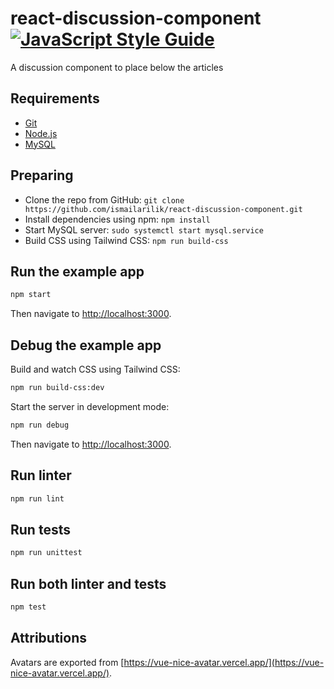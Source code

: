 # react-discussion-component [![JavaScript Style Guide](https://img.shields.io/badge/code_style-standard-brightgreen.svg)](https://standardjs.com)

A discussion component to place below the articles

## Requirements

- [Git](https://git-scm.com/downloads)
- [Node.js](https://nodejs.org/en/download/current/)
- [MySQL](https://www.mysql.com/)

## Preparing

- Clone the repo from GitHub: `git clone https://github.com/ismailarilik/react-discussion-component.git`
- Install dependencies using npm: `npm install`
- Start MySQL server: `sudo systemctl start mysql.service`
- Build CSS using Tailwind CSS: `npm run build-css`

## Run the example app

```sh
npm start
```

Then navigate to [http://localhost:3000](http://localhost:3000).

## Debug the example app

Build and watch CSS using Tailwind CSS:

```sh
npm run build-css:dev
```

Start the server in development mode:

```sh
npm run debug
```

Then navigate to [http://localhost:3000](http://localhost:3000).

## Run linter

```sh
npm run lint
```

## Run tests

```sh
npm run unittest
```

## Run both linter and tests

```sh
npm test
```

## Attributions

Avatars are exported from [https://vue-nice-avatar.vercel.app/](https://vue-nice-avatar.vercel.app/).
